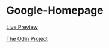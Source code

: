 # Google-Homepage

[Live Preview](https://helium5250.github.io/Google-Homepage/)

[The Odin Project](https://www.theodinproject.com/)
